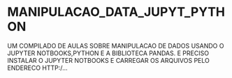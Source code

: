 # MANIPULACAO_DATA_JUPYT_PYTHON
UM COMPILADO DE AULAS SOBRE MANIPULACAO DE DADOS USANDO O JUPYTER NOTBOOKS,PYTHON E A BIBLIOTECA PANDAS.
E PRECISO INSTALAR O JUPYTER NOTBOOKS E CARREGAR OS ARQUIVOS PELO ENDERECO HTTP:/...
